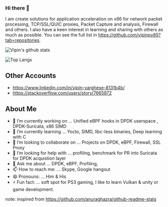 ### Hi there 👋

 I am create solutions for application acceleration on x86 for network packet processing, TCP/SSL/QUIC proxies, Packet Capture and analysis, Firewall and others. I also have a keen interest in learning and sharing with others as much as possible. You can see the full list in https://github.com/vipinpv85?tab=repositories.

 ![Vipin's github stats](https://github-readme-stats.vercel.app/api?username=vipinpv85&show_icons=true)

 ![Top Langs](https://github-readme-stats.vercel.app/api/top-langs/?username=vipinpv85&layout=compact)

 ## Other Accounts
- https://www.linkedin.com/in/vipin-varghese-8131b4b/
- https://stackoverflow.com/users/story/7665972


## About Me
- 🔭 I’m currently working on ... Unified eBPF hooks in DPDK userspace , DPDK-Suricata, x86 SIMD
- 🌱 I’m currently learning ... Yocto, SIMD, libc-less binaries, Deep learning with C
- 👯 I’m looking to collaborate on ... Projects on DPDK, eBPF, Firewall, SSL Proxy
- 🤔 I’m looking for help with ... profiling, benchmark for PR into Suricata for DPDK acquistion layer
- 💬 Ask me about ... DPDK, eBPF, Profiling,
- 📫 How to reach me: ... Skype, Google hangout
- 😄 Pronouns: ... Him & His
- ⚡ Fun fact: ... soft spot for PS3 gaming, I like to learn Vulkan & unity or game development.

note: inspired from https://github.com/anuraghazra/github-readme-stats
